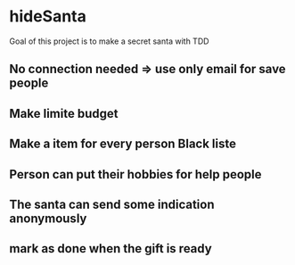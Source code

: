 # hideSanta
Goal of this project is to make a secret santa with TDD 
## No connection needed => use only email for save people
## Make limite budget 
## Make a item for every person Black liste
## Person can put their hobbies for help people 
## The santa can send some indication anonymously
## mark as done when the gift is ready 
